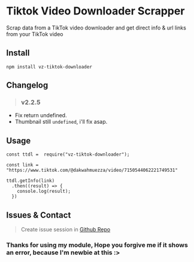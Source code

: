 # Tiktok Video Downloader Scrapper
Scrap data from a TikTok video downloader and get direct info & url links from your TikTok video

## Install
```
npm install vz-tiktok-downloader
```

## Changelog
> ### v2.2.5
- Fix return undefined.
- Thumbnail still `undefined`, i'll fix asap.

## Usage
```
const ttdl =  require("vz-tiktok-downloader");

const link = "https://www.tiktok.com/@dakwahmuezza/video/7150544062221749531"

ttdl.getInfo(link)
  .then((result) => {
    console.log(result);
  })
```

## Issues & Contact
> Create issue session in [Github Repo](https://github.com/Mr-Virus-Dev/vz-tiktok-downloader)


### Thanks for using my module, Hope you forgive me if it shows an error, because I'm newbie at this :>
